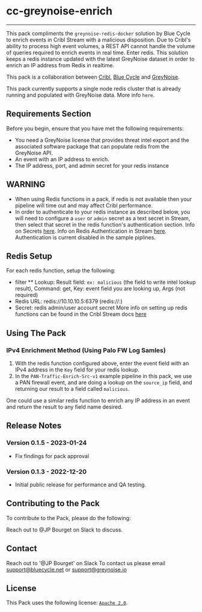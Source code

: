 # cc-greynoise-enrich
----

This pack compliments the `greynoise-redis-docker` solution by Blue Cycle to enrich events in Cribl Stream with a malicious disposition. Due to Cribl's ability to process high event volumes, a REST API cannot handle the volume of queries required to enrich events in real time. Enter redis. This solution keeps a redis instance updated with the latest GreyNoise dataset in order to enrich an IP address from Redis in realtime.

This pack is a collaboration between [Cribl](https://cribl.io), [Blue Cycle](https://www.bluecycle.net) and [GreyNoise](https://www.greynoise.io). 

This pack currently supports a single node redis cluster that is already running and populated with GreyNoise data. More info `here`.

## Requirements Section

Before you begin, ensure that you have met the following requirements:

* You need a GreyNoise license that provides threat intel export and the associated software package that can populate redis from the GreyNoise API.
* An event with an IP address to enrich.
* The IP address, port, and admin secret for your redis instance

## WARNING
* When using Redis functions in a pack, if redis is not available then your pipeline will time out and may affect Cribl performance.
* In order to authenticate to your redis instance as described below, you will need to configure a `user` or `admin` secret as a text secret in Stream, then select that secret in the redis function's authentication section. Info on Secrets [here](https://docs.cribl.io/stream/securing-and-monitoring/#accessing-secrets). Info on Redis Authentication in Stream [here](https://docs.cribl.io/stream/redis-function#authentication-method). Authentication is current disabled in the sample piplines.


## Redis Setup

For each redis function, setup the following:
* filter
** Lookup: Result field: `ex: malicious` (the field to write intel lookup result), Command: get, Key: event field you are looking up, Args (not required)
* Redis URL: redis://10.10.10.5:6379 (redis://<IP>:<port>)
* Secret: redis admin/user account secret
More info on setting up redis functions can be found in the Cribl Stream docs [here](https://docs.cribl.io/stream/redis-function)


## Using The Pack

### IPv4 Enrichment Method (Using Palo FW Log Samles)

1. With the redis function configured above, enter the event field with an IPv4 address in the `Key` field for your redis lookup.
2. In the `PAN-Traffic-Enrich-Src-v1` example pipeline in this pack, we use a PAN firewall event, and are doing a lookup on the `source_ip` field, and returning our result to a field called `malicious`.

One could use a similar redis function to enrich any IP address in an event and return the result to any field name desired.


## Release Notes

### Version 0.1.5 - 2023-01-24
- Fix findings for pack approval

### Version 0.1.3 - 2022-12-20
- Initial public release for performance and QA testing.



## Contributing to the Pack
To contribute to the Pack, please do the following:

Reach out to @JP Bourget on Slack to discuss.


## Contact
Reach out to '@JP Bourget' on Slack
To contact us please email support@bluecycle.net or support@greynoise.io

## License
This Pack uses the following license: [`Apache 2.0`](https://www.apache.org/licenses/LICENSE-2.0.txt).
